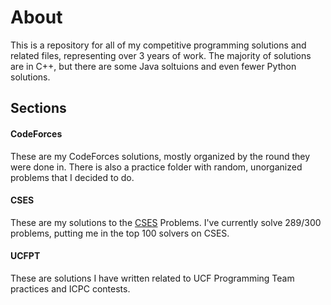 # About
This is a repository for all of my competitive programming solutions and related files, representing over 3 years of work. The majority of solutions are in C++, but there are some Java soltuions and even fewer Python solutions.

## Sections

#### CodeForces
These are my CodeForces solutions, mostly organized by the round they were done in. There is also a practice folder with random, unorganized problems that I decided to do.

#### CSES
These are my solutions to the [CSES](https://cses.fi/problemset/list/) Problems. I've currently solve 289/300 problems, putting me in the top 100 solvers on CSES.

#### UCFPT
These are solutions I have written related to UCF Programming Team practices and ICPC contests.

